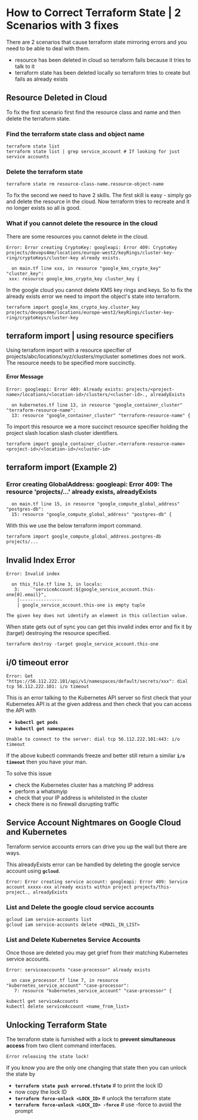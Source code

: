 
# How to Correct Terraform State | 2 Scenarios with 3 fixes

There are 2 scenarios that cause terraform state mirroring errors and you need to be able to deal with them.

- resource has been deleted in cloud so terraform fails because it tries to talk to it
- terraform state has been deleted locally so terraform tries to create but fails as already exists

## Resource Deleted in Cloud

To fix the first scenario first find the resource class and name and then delete the terraform state.

### Find the terraform state class and object name

```
terraform state list
terraform state list | grep service_account # If looking for just service accounts
```
### Delete the terraform state

```
terraform state rm resource-class-name.resource-object-name
```


To fix the second we need to have 2 skills. The first skill is easy - simply go and delete the resource in the cloud. Now terraform tries to recreate and it no longer exists so all is good.

### What if you cannot delete the resource in the cloud

There are some resources you cannot delete in the cloud.

```
Error: Error creating CryptoKey: googleapi: Error 409: CryptoKey projects/devops4me/locations/europe-west2/keyRings/cluster-key-ring/cryptoKeys/cluster-key already exists.

  on main.tf line xxx, in resource "google_kms_crypto_key" "cluster_key":
 xxx: resource google_kms_crypto_key cluster_key {
```

In the google cloud you cannot delete KMS key rings and keys. So to fix the already exists error we need to  import the object's state into terraform.

```
terraform import google_kms_crypto_key.cluster_key projects/devops4me/locations/europe-west2/keyRings/cluster-key-ring/cryptoKeys/cluster-key
```


## terraform import | using resource specifiers

Using terraform import with a resource specifier of projects/abc/locations/xyz/clusters/mycluster sometimes does not work. The resource needs to be specified more succinctly.

#### Error Message

```
Error: googleapi: Error 409: Already exists: projects/<project-name>/locations/<location-id>/clusters/<cluster-id>., alreadyExists

  on kubernetes.tf line 13, in resource "google_container_cluster" "terraform-resource-name":
  13: resource "google_container_cluster" "terraform-resource-name" {
```

To import this resource we a more succinct resource specifier holding the project slash location slash cluster identifiers.

```
terraform import google_container_cluster.<terraform-resource-name> <project-id>/<location-id>/<cluster-id>
```

## terraform import (Example 2)

### Error creating GlobalAddress: googleapi: Error 409: The resource 'projects/...' already exists, alreadyExists

```
  on main.tf line 15, in resource "google_compute_global_address" "postgres-db":
  15: resource "google_compute_global_address" "postgres-db" {
```

With this we use the below terraform import command.

```
terraform import google_compute_global_address.postgres-db projects/...
```



## Invalid Index Error

```
Error: Invalid index

  on this_file.tf line 3, in locals:
   3:     "serviceAccount:${google_service_account.this-one[0].email}",
    |----------------
    | google_service_account.this-one is empty tuple

The given key does not identify an element in this collection value.
```

When state gets out of sync you can get this invalid index error and fix it by (target) destroying the resource specified.

```
terraform destroy -target google_service_account.this-one
```

## i/0 timeout error

```
Error: Get "https://56.112.222.101/api/v1/namespaces/default/secrets/xxx": dial tcp 56.112.222.101: i/o timeout
```

This is an error talking to the Kubernetes API server so first check that your Kubernetes API is at the given address and then check that you can access the API with

- **`kubectl get pods`**
- **`kubectl get namespaces`**

```
Unable to connect to the server: dial tcp 56.112.222.101:443: i/o timeout
```

If the above kubectl commands freeze and better still return a similar **`i/o timeout`** then you have your man.

To solve this issue

- check the Kubernetes cluster has a matching IP address
- perform a whatsmyip
- check that your IP address is whitelisted in the cluster
- check there is no firewall disrupting traffic


## Service Account Nightmares on Google Cloud and Kubernetes

Terraform service accounts errors can drive you up the wall but there are ways.

This alreadyExists error can be handled by deleting the google service account using **`gcloud`**.

```
Error: Error creating service account: googleapi: Error 409: Service account xxxxx-xxx already exists within project projects/this-project., alreadyExists
```

### List and Delete the google cloud service accounts 

```
gcloud iam service-accounts list
gcloud iam service-accounts delete <EMAIL_IN_LIST>
```

### List and Delete Kubernetes Service Accounts

Once those are deleted you may get grief from their matching Kubernetes service accounts.

```
Error: serviceaccounts "case-processor" already exists

  on case_processor.tf line 7, in resource "kubernetes_service_account" "case-processor":
   7: resource "kubernetes_service_account" "case-processor" {
```

```
kubectl get serviceAccounts
kubectl delete serviceAccount <name_from_list>
```

## Unlocking Terraform State

The terraform state is furnished with a lock to **prevent simultaneous access** from two client command interfaces.

```
Error releasing the state lock!
```

If you know you are the only one changing that state then you can unlock the state by

- **`terraform state push errored.tfstate`**     # to print the lock ID
- now copy the lock ID
- **`terraform force-unlock <LOCK_ID>`**         # unlock the terraform state
- **`terraform force-unlock <LOCK_ID> -force`**  # use -force to avoid the prompt
